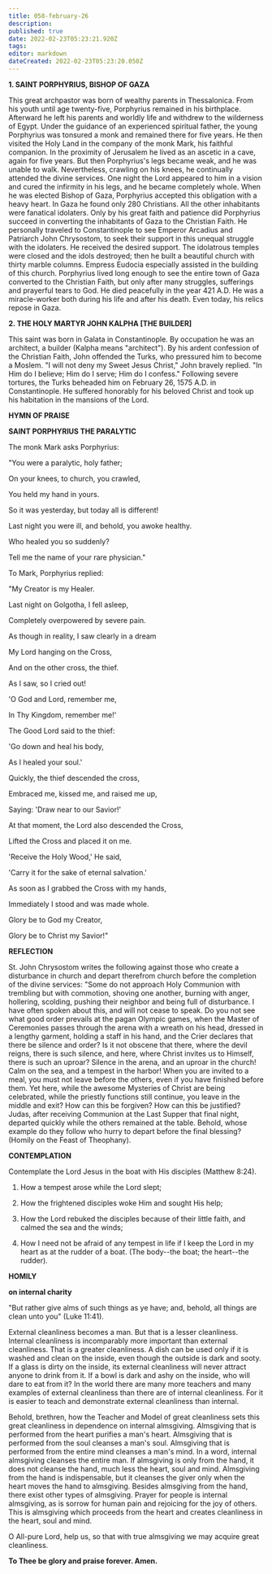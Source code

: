 ```yaml
---
title: 058-february-26
description: 
published: true
date: 2022-02-23T05:23:21.920Z
tags: 
editor: markdown
dateCreated: 2022-02-23T05:23:20.050Z
---
```



**1. SAINT PORPHYRIUS, BISHOP OF GAZA**

This great archpastor was born of wealthy parents in Thessalonica. From his youth until age twenty-five, Porphyrius remained in his birthplace. Afterward he left his parents and worldly life and withdrew to the wilderness of Egypt. Under the guidance of an experienced spiritual father, the young Porphyrius was tonsured a monk and remained there for five years. He then visited the Holy Land in the company of the monk Mark, his faithful companion. In the proximity of Jerusalem he lived as an ascetic in a cave, again for five years. But then Porphyrius's legs became weak, and he was unable to walk. Nevertheless, crawling on his knees, he continually attended the divine services. One night the Lord appeared to him in a vision and cured the infirmity in his legs, and he became completely whole. When he was elected Bishop of Gaza, Porphyrius accepted this obligation with a heavy heart. In Gaza he found only 280 Christians. All the other inhabitants were fanatical idolaters. Only by his great faith and patience did Porphyrius succeed in converting the inhabitants of Gaza to the Christian Faith. He personally traveled to Constantinople to see Emperor Arcadius and Patriarch John Chrysostom, to seek their support in this unequal struggle with the idolaters. He received the desired support. The idolatrous temples were closed and the idols destroyed; then he built a beautiful church with thirty marble columns. Empress Eudocia especially assisted in the building of this church. Porphyrius lived long enough to see the entire town of Gaza converted to the Christian Faith, but only after many struggles, sufferings and prayerful tears to God. He died peacefully in the year 421 A.D. He was a miracle-worker both during his life and after his death. Even today, his relics repose in Gaza.

**2. THE HOLY MARTYR JOHN KALPHA [THE BUILDER]**

This saint was born in Galata in Constantinople. By occupation he was an architect, a builder (Kalpha means "architect"). By his ardent confession of the Christian Faith, John offended the Turks, who pressured him to become a Moslem. "I will not deny my Sweet Jesus Christ," John bravely replied. "In Him do I believe; Him do I serve; Him do I confess." Following severe tortures, the Turks beheaded him on February 26, 1575 A.D. in Constantinople. He suffered honorably for his beloved Christ and took up his habitation in the mansions of the Lord.



**HYMN OF PRAISE**

**SAINT PORPHYRIUS THE PARALYTIC**

The monk Mark asks Porphyrius:

"You were a paralytic, holy father;

On your knees, to church, you crawled,

You held my hand in yours.

So it was yesterday, but today all is different!

Last night you were ill, and behold, you awoke healthy.

Who healed you so suddenly?

Tell me the name of your rare physician."

To Mark, Porphyrius replied:

"My Creator is my Healer.

Last night on Golgotha, I fell asleep,

Completely overpowered by severe pain.

As though in reality, I saw clearly in a dream

My Lord hanging on the Cross,

And on the other cross, the thief.

As I saw, so I cried out!

'O God and Lord, remember me,

In Thy Kingdom, remember me!'

The Good Lord said to the thief:

'Go down and heal his body,

As I healed your soul.'

Quickly, the thief descended the cross,

Embraced me, kissed me, and raised me up,

Saying: 'Draw near to our Savior!'

At that moment, the Lord also descended the Cross,

Lifted the Cross and placed it on me.

'Receive the Holy Wood,' He said,

'Carry it for the sake of eternal salvation.'

As soon as I grabbed the Cross with my hands,

Immediately I stood and was made whole.

Glory be to God my Creator,

Glory be to Christ my Savior!"



**REFLECTION**

St. John Chrysostom writes the following against those who create a disturbance in church and depart therefrom church before the completion of the divine services: "Some do not approach Holy Communion with trembling but with commotion, shoving one another, burning with anger, hollering, scolding, pushing their neighbor and being full of disturbance. I have often spoken about this, and will not cease to speak. Do you not see what good order prevails at the pagan Olympic games, when the Master of Ceremonies passes through the arena with a wreath on his head, dressed in a lengthy garment, holding a staff in his hand, and the Crier declares that there be silence and order? Is it not obscene that there, where the devil reigns, there is such silence, and here, where Christ invites us to Himself, there is such an uproar? Silence in the arena, and an uproar in the church! Calm on the sea, and a tempest in the harbor! When you are invited to a meal, you must not leave before the others, even if you have finished before them. Yet here, while the awesome Mysteries of Christ are being celebrated, while the priestly functions still continue, you leave in the middle and exit? How can this be forgiven? How can this be justified? Judas, after receiving Communion at the Last Supper that final night, departed quickly while the others remained at the table. Behold, whose example do they follow who hurry to depart before the final blessing? (Homily on the Feast of Theophany).


**CONTEMPLATION**

Contemplate the Lord Jesus in the boat with His disciples (Matthew 8:24).

1.  How a tempest arose while the Lord slept;

1.  How the frightened disciples woke Him and sought His help;

1.  How the Lord rebuked the disciples because of their little faith, and calmed the sea and the winds;

1.  How I need not be afraid of any tempest in life if I keep the Lord in my heart as at the rudder of a boat. (The body--the boat; the heart--the rudder).



**HOMILY**

**on internal charity**

"But rather give alms of such things as ye have; and, behold, all things are clean unto you" (Luke 11:41).

External cleanliness becomes a man. But that is a lesser cleanliness. Internal cleanliness is incomparably more important than external cleanliness. That is a greater cleanliness. A dish can be used only if it is washed and clean on the inside, even though the outside is dark and sooty. If a glass is dirty on the inside, its external cleanliness will never attract anyone to drink from it. If a bowl is dark and ashy on the inside, who will dare to eat from it? In the world there are many more teachers and many examples of external cleanliness than there are of internal cleanliness. For it is easier to teach and demonstrate external cleanliness than internal.

Behold, brethren, how the Teacher and Model of great cleanliness sets this great cleanliness in dependence on internal almsgiving. Almsgiving that is performed from the heart purifies a man's heart. Almsgiving that is performed from the soul cleanses a man's soul. Almsgiving that is performed from the entire mind cleanses a man's mind. In a word, internal almsgiving cleanses the entire man. If almsgiving is only from the hand, it does not cleanse the hand, much less the heart, soul and mind. Almsgiving from the hand is indispensable, but it cleanses the giver only when the heart moves the hand to almsgiving. Besides almsgiving from the hand, there exist other types of almsgiving. Prayer for people is internal almsgiving, as is sorrow for human pain and rejoicing for the joy of others. This is almsgiving which proceeds from the heart and creates cleanliness in the heart, soul and mind.

O All-pure Lord, help us, so that with true almsgiving we may acquire great cleanliness.

**To Thee be glory and praise forever. Amen.**

 
